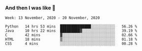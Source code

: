  ### And then I was like 🥱
<!--
**Mat2ja/Mat2ja** is a ✨ _special_ ✨ repository because its `README.md` (this file) appears on your GitHub profile.

Here are some ideas to get you started:

- 🔭 I’m currently working on ...
- 🌱 I’m currently learning ...
- 👯 I’m looking to collaborate on ...
- 🤔 I’m looking for help with ...
- 💬 Ask me about ...
- 📫 How to reach me: ...
- 😄 Pronouns: ...
- ⚡ Fun fact: ...
-->

<!--START_SECTION:waka-->
```text
Week: 13 November, 2020 - 20 November, 2020

Python   14 hrs 53 mins  ██████████████░░░░░░░░░░░   56.26 % 
Java     10 hrs 22 mins  █████████▓░░░░░░░░░░░░░░░   39.19 % 
C        42 mins         ▓░░░░░░░░░░░░░░░░░░░░░░░░   02.66 % 
HTML     18 mins         ▒░░░░░░░░░░░░░░░░░░░░░░░░   01.18 % 
CSS      4 mins          ░░░░░░░░░░░░░░░░░░░░░░░░░   00.28 % 
```
<!--END_SECTION:waka-->
